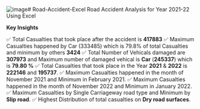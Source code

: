 ![image](https://github.com/ankitdhal/Road-Accident-Excel/assets/69661866/84f8a734-e31e-4c98-97a5-ca42eb809f33)# Road-Accident-Excel
Road Accident Analysis for Year 2021-22 Using Excel

**Key Insights**

✅ Total Casualties that took place after the accident is **417883**
✅ Maximum Casualties happened by Car (333485) which is 79.8% of total Casualties and minimum by others **3424**
✅ Total Number of Vehicals damaged are **307973** and Maximum number of damaged vehical is **Car** (**245337**) which is **79.80 %**
✅ Total Casualties that took place in the Year **2021** & **2022** is **222146** and **195737**.
✅ Maximum Casualties happened in the month of November 2021 and Minimum in February 2021.
✅ Maximum Casualties happened in the month of November 2022 and Minimum in January 2022.
✅ Maximum Casualties by Single Carriageway road type and Minimum by **Slip road**.
✅ Highest Distribution of total casualties on **Dry road surfaces**.
